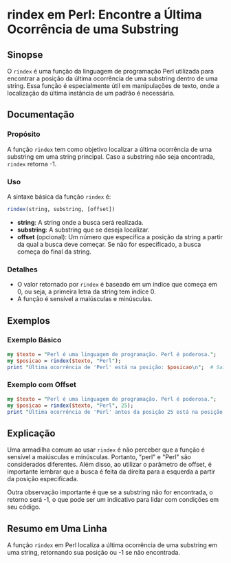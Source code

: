 <!--
Meta Description: # rindex em Perl: Encontre a Última Ocorrência de uma Substring ## Sinopse O `rindex` é uma função da linguagem de programação Perl utilizada para enc...
Meta Keywords: perl, uma, rindex, substring, string
-->

# rindex em Perl: Encontre a Última Ocorrência de uma Substring

## Sinopse
O `rindex` é uma função da linguagem de programação Perl utilizada para encontrar a posição da última ocorrência de uma substring dentro de uma string. Essa função é especialmente útil em manipulações de texto, onde a localização da última instância de um padrão é necessária.

## Documentação
### Propósito
A função `rindex` tem como objetivo localizar a última ocorrência de uma substring em uma string principal. Caso a substring não seja encontrada, `rindex` retorna -1.

### Uso
A sintaxe básica da função `rindex` é:
```perl
rindex(string, substring, [offset])
```
- **string**: A string onde a busca será realizada.
- **substring**: A substring que se deseja localizar.
- **offset** (opcional): Um número que especifica a posição da string a partir da qual a busca deve começar. Se não for especificado, a busca começa do final da string.

### Detalhes
- O valor retornado por `rindex` é baseado em um índice que começa em 0, ou seja, a primeira letra da string tem índice 0.
- A função é sensível a maiúsculas e minúsculas.

## Exemplos
### Exemplo Básico
```perl
my $texto = "Perl é uma linguagem de programação. Perl é poderosa.";
my $posicao = rindex($texto, "Perl");
print "Última ocorrência de 'Perl' está na posição: $posicao\n";  # Saída: 30
```

### Exemplo com Offset
```perl
my $texto = "Perl é uma linguagem de programação. Perl é poderosa.";
my $posicao = rindex($texto, "Perl", 25);
print "Última ocorrência de 'Perl' antes da posição 25 está na posição: $posicao\n";  # Saída: 0
```

## Explicação
Uma armadilha comum ao usar `rindex` é não perceber que a função é sensível a maiúsculas e minúsculas. Portanto, "perl" e "Perl" são considerados diferentes. Além disso, ao utilizar o parâmetro de offset, é importante lembrar que a busca é feita da direita para a esquerda a partir da posição especificada.

Outra observação importante é que se a substring não for encontrada, o retorno será -1, o que pode ser um indicativo para lidar com condições em seu código.

## Resumo em Uma Linha
A função `rindex` em Perl localiza a última ocorrência de uma substring em uma string, retornando sua posição ou -1 se não encontrada.